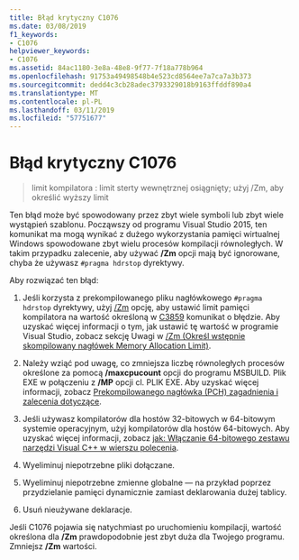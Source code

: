 ```yaml
---
title: Błąd krytyczny C1076
ms.date: 03/08/2019
f1_keywords:
- C1076
helpviewer_keywords:
- C1076
ms.assetid: 84ac1180-3e8a-48e8-9f77-7f18a778b964
ms.openlocfilehash: 91753a49498548b4e523cd8564ee7a7ca7a3b373
ms.sourcegitcommit: dedd4c3cb28adec3793329018b9163ffddf890a4
ms.translationtype: MT
ms.contentlocale: pl-PL
ms.lasthandoff: 03/11/2019
ms.locfileid: "57751677"
---
```

# <a name="fatal-error-c1076"></a>Błąd krytyczny C1076

> limit kompilatora : limit sterty wewnętrznej osiągnięty; użyj /Zm, aby określić wyższy limit

Ten błąd może być spowodowany przez zbyt wiele symboli lub zbyt wiele wystąpień szablonu. Począwszy od programu Visual Studio 2015, ten komunikat ma mogą wynikać z dużego wykorzystania pamięci wirtualnej Windows spowodowane zbyt wielu procesów kompilacji równoległych. W takim przypadku zalecenie, aby używać **/Zm** opcji mają być ignorowane, chyba że używasz `#pragma hdrstop` dyrektywy.

Aby rozwiązać ten błąd:

1. Jeśli korzysta z prekompilowanego pliku nagłówkowego `#pragma hdrstop` dyrektywy, użyj [/Zm](../../build/reference/zm-specify-precompiled-header-memory-allocation-limit.md) opcję, aby ustawić limit pamięci kompilatora na wartość określoną w [C3859](../../error-messages/compiler-errors-2/compiler-error-c3859.md) komunikat o błędzie. Aby uzyskać więcej informacji o tym, jak ustawić tę wartość w programie Visual Studio, zobacz sekcję Uwagi w [/Zm (Określ wstępnie skompilowany nagłówek Memory Allocation Limit)](../../build/reference/zm-specify-precompiled-header-memory-allocation-limit.md).

1. Należy wziąć pod uwagę, co zmniejsza liczbę równoległych procesów określone za pomocą **/maxcpucount** opcji do programu MSBUILD. Plik EXE w połączeniu z **/MP** opcji cl. PLIK EXE. Aby uzyskać więcej informacji, zobacz [Prekompilowanego nagłówka (PCH) zagadnienia i zalecenia dotyczące](https://devblogs.microsoft.com/cppblog/precompiled-header-pch-issues-and-recommendations/).

1. Jeśli używasz kompilatorów dla hostów 32-bitowych w 64-bitowym systemie operacyjnym, użyj kompilatorów dla hostów 64-bitowych. Aby uzyskać więcej informacji, zobacz [jak: Włączanie 64-bitowego zestawu narzędzi Visual C++ w wierszu polecenia](../../build/how-to-enable-a-64-bit-visual-cpp-toolset-on-the-command-line.md).

1. Wyeliminuj niepotrzebne pliki dołączane.

1. Wyeliminuj niepotrzebne zmienne globalne — na przykład poprzez przydzielanie pamięci dynamicznie zamiast deklarowania dużej tablicy.

1. Usuń nieużywane deklaracje.

Jeśli C1076 pojawia się natychmiast po uruchomieniu kompilacji, wartość określona dla **/Zm** prawdopodobnie jest zbyt duża dla Twojego programu. Zmniejsz **/Zm** wartości.